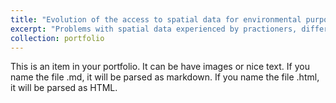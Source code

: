```yaml
---
title: "Evolution of the access to spatial data for environmental purposes (2022)"
excerpt: "Problems with spatial data experienced by practioners, differences between 2009 & 2020<br/><img src='/images/eia2.png'>"
collection: portfolio
---
```


This is an item in your portfolio. It can be have images or nice text. If you name the file .md, it will be parsed as markdown. If you name the file .html, it will be parsed as HTML. 

